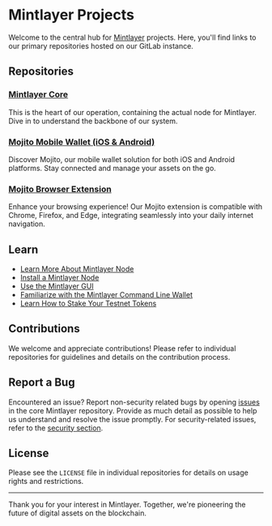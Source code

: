 # Mintlayer Projects

Welcome to the central hub for [Mintlayer](https://www.mintlayer.org) projects. Here, you'll find links to our primary repositories hosted on our GitLab instance.


## Repositories

### [Mintlayer Core](https://github.com/mintlayer/mintlayer-core)
This is the heart of our operation, containing the actual node for Mintlayer. Dive in to understand the backbone of our system.

### [Mojito Mobile Wallet (iOS & Android)](https://github.com/mintlayer/mojito_mobile_wallet)
Discover Mojito, our mobile wallet solution for both iOS and Android platforms. Stay connected and manage your assets on the go.

### [Mojito Browser Extension](https://github.com/mintlayer/mojito-browser-extension)
Enhance your browsing experience! Our Mojito extension is compatible with Chrome, Firefox, and Edge, integrating seamlessly into your daily internet navigation.

## Learn
- [Learn More About Mintlayer Node](https://github.com/mintlayer/mintlayer-core/wiki#learn-more-about-mintlayer-node)
- [Install a Mintlayer Node](https://github.com/mintlayer/mintlayer-core/wiki#install-a-mintlayer-node)
- [Use the Mintlayer GUI](https://github.com/mintlayer/mintlayer-core/wiki#use-the-mintlayer-gui)
- [Familiarize with the Mintlayer Command Line Wallet](https://github.com/mintlayer/mintlayer-core/wiki#familiarize-with-the-mintlayer-command-line-wallet-wallet-cli)
- [Learn How to Stake Your Testnet Tokens](https://github.com/mintlayer/mintlayer-core/wiki#learn-how-to-stake-your-testnet-tokens)

## Contributions

We welcome and appreciate contributions! Please refer to individual repositories for guidelines and details on the contribution process.

## Report a Bug

Encountered an issue? Report non-security related bugs by opening [issues](https://github.com/mintlayer/mintlayer-core/issues/new) in the core Mintlayer repository. Provide as much detail as possible to help us understand and resolve the issue promptly. For security-related issues, refer to the [security section](https://github.com/mintlayer/mintlayer-core/blob/master/SECURITY.md).

## License

Please see the `LICENSE` file in individual repositories for details on usage rights and restrictions.

---

Thank you for your interest in Mintlayer. Together, we're pioneering the future of digital assets on the blockchain.
